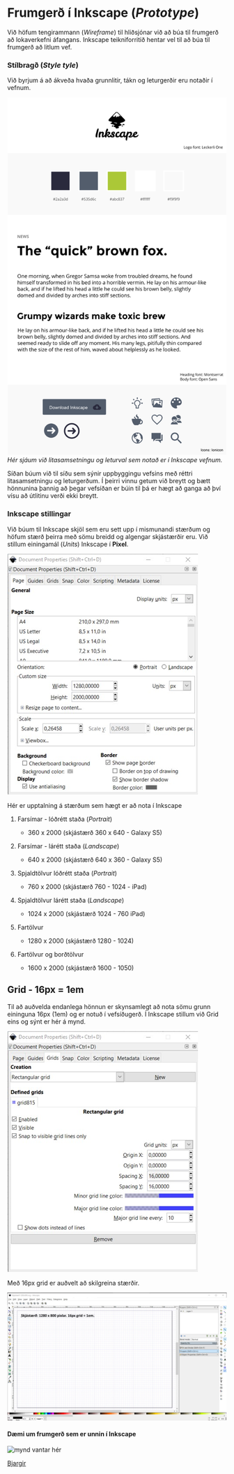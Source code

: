 # Frumgerð í Inkscape (_Prototype_)

Við höfum tengirammann (_Wireframe_) til hliðsjónar við að búa til frumgerð að lokaverkefni áfangans. Inkscape teikniforritið hentar vel til að búa til frumgerð að litlum vef. 

### Stílbragð (_Style tyle_)

Við byrjum á að ákveða hvaða grunnlitir, tákn og leturgerðir eru notaðir í vefnum.  

![Stílbragð](inkscape_style-tile.png)<br>
_Hér sjáum við litasamsetningu og leturval sem notað er í Inkscape vefnum._ 

Síðan búum við til síðu sem sýnir uppbyggingu vefsins með réttri litasamsetningu og leturgerðum. Í þeirri vinnu getum við breytt og bætt hönnunina þannig að þegar vefsíðan er búin til þá er hægt að ganga að því vísu að útlitinu verði ekki breytt. 

### Inkscape stillingar

Við búum til Inkscape skjöl sem eru sett upp í mismunandi stærðum og höfum stærð þeirra með sömu breidd og algengar skjástærðir eru. Við stillum einingamál (_Units_) Inkscape í **Pixel**.

![Inkscape document properties](document-properties.jpg)

Hér er upptalning á stærðum sem hægt er að nota í Inkscape

1. Farsímar - lóðrétt staða (_Portrait_)
   * 360 x 2000 (skjástærð 360 x 640 - Galaxy S5) 

2. Farsímar - lárétt staða (_Landscape_)
   * 640 x 2000 (skjástærð 640 x 360 - Galaxy S5) 

3. Spjaldtölvur lóðrétt staða (_Portrait_)
   * 760 x 2000 (skjástærð 760 - 1024 - iPad) 

4. Spjaldtölvur lárétt staða (_Landscape_)
   * 1024 x 2000 (skjástærð 1024 - 760 iPad) 

5. Fartölvur 
   * 1280 x 2000 (skjástærð 1280 - 1024) 

6. Fartölvur og borðtölvur
   * 1600 x 2000 (skjástærð 1600 - 1050) 

## Grid - 16px = 1em

Til að auðvelda endanlega hönnun er skynsamlegt að nota sömu grunn eininguna 16px (1em) og er notuð í vefsíðugerð. Í Inkscape stillum við Grid eins og sýnt er hér á mynd.

![Grid 16px](grids-16px.jpg)

Með 16px grid er auðvelt að skilgreina stærðir.

![Grid 16px](Skjámynd1280x800.jpg)

#### Dæmi um frumgerð sem er unnin í Inkscape

![mynd vantar hér]()

[Bjargir](https://github.com/vefhonnun/21V/wiki/Bjargir#skipulagning-og-h%C3%B6nnun)